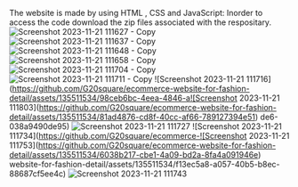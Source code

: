 The website is made by using HTML , CSS and JavaScript:
Inorder to access the code download the zip files associated with the respositary.
![Screenshot 2023-11-21 111627 - Copy](https://github.com/G20square/ecommerce-website-for-fashion-detail/assets/135511534/4eaf3031-dddf-43c0-bcc5-0d16b5192a6f)
![Screenshot 2023-11-21 111637 - Copy](https://github.com/G20square/ecommerce-website-for-fashion-detail/assets/135511534/6210d376-2e57-4188-82b5-3056c8f24924)
![Screenshot 2023-11-21 111648 - Copy](https://github.com/G20square/ecommerce-website-for-fashion-detail/assets/135511534/718a44f1-6e09-40a3-9d81-72373d82c12a)
![Screenshot 2023-11-21 111658 - Copy](https://github.com/G20square/ecommerce-website-for-fashion-detail/assets/135511534/ec3b7368-c9b6-464d-a73f-2948e188cf88)
![Screenshot 2023-11-21 111704 - Copy](https://github.com/G20square/ecommerce-website-for-fashion-detail/assets/135511534/3d16e522-c4e3-4056-9744-cbd1d4df0d39)
![Screenshot 2023-11-21 111711 - Copy](https://github.com/G20square/ecommerce-website-for-fashion-detail/assets/135511534/afddda78-9252-4397-bc63-4f13c96fd6df)
![Screenshot 2023-11-21 111716](https://github.com/G20square/ecommerce-website-for-fashion-detail/assets/135511534/98ceb6bc-4eea-4846-a![Screenshot 2023-11-21 111803](https://github.com/G20square/ecommerce-website-for-fashion-detail/assets/135511534/81ad4876-cd8f-40cc-af66-789127394e51)
de6-038a9490de95)
![Screenshot 2023-11-21 111727](https://github.com/G20square/ecommerce-website-for-fashion-detail/assets/135511534/c66cae75-1078-4326-b385-61f3ad69b1e7)
![Screenshot 2023-11-21 111734](https://github.com/G20square/ecommerce-![Screenshot 2023-11-21 111753](https://github.com/G20square/ecommerce-website-for-fashion-detail/assets/135511534/6038b217-cbe1-4a09-bd2a-8fa4a091946e)
website-for-fashion-detail/assets/135511534/f13ec5a8-a057-40b5-b8ec-88687cf5ee4c)
![Screenshot 2023-11-21 111743](https://github.com/G20square/ecommerce-website-for-fashion-detail/assets/135511534/4d9d31ca-8623-480a-b904-3c68c7ca8b30)
